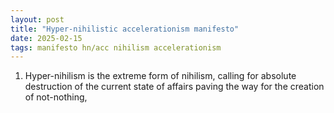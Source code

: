 ```yaml
---
layout: post
title: "Hyper-nihilistic accelerationism manifesto"
date: 2025-02-15
tags: manifesto hn/acc nihilism accelerationism
---
```


1. Hyper-nihilism is the extreme form of nihilism, calling for absolute destruction of the current state of affairs paving the way for the creation of not-nothing, 
